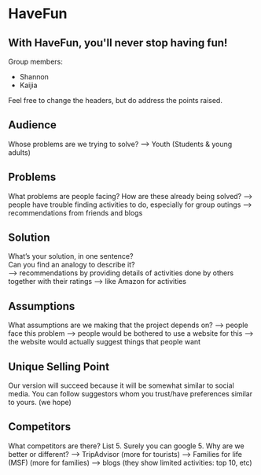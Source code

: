 # HaveFun
## With HaveFun, you'll never stop having fun!

Group members: 
* Shannon
* Kaijia

Feel free to change the headers, but do address the points raised. 

## Audience
Whose problems are we trying to solve?
--> Youth (Students & young adults)

## Problems
What problems are people facing? 
How are these already being solved? 
--> people have trouble finding activities to do, especially for group outings 
--> recommendations from friends and blogs

## Solution
What’s your solution, in one sentence?  
Can you find an analogy to describe it?  
--> recommendations by providing details of activities done by others together with their ratings
--> like Amazon for activities

## Assumptions
What assumptions are we making that the project depends on?
--> people face this problem
--> people would be bothered to use a website for this
--> the website would actually suggest things that people want

## Unique Selling Point
Our version will succeed because it will be somewhat similar to social media. You can follow suggestors whom you trust/have preferences similar to yours. (we hope)

## Competitors
What competitors are there? List 5. Surely you can google 5.
Why are we better or different?
--> TripAdvisor (more for tourists)
--> Families for life (MSF) (more for families)
--> blogs (they show limited activities: top 10, etc)
